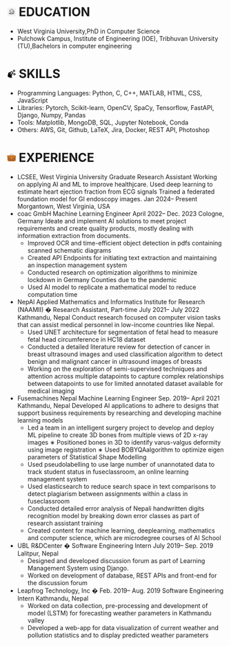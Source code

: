 

# <img src="asset/elogo.jpg" style="width:20px; height:20px;"> EDUCATION

 - West Virginia University,PhD in Computer Science
 - Pulchowk Campus, Institute of Engineering (IOE), Tribhuvan University (TU),Bachelors in computer engineering

# <img src="asset/skill.png" style="width:20px; height:20px;"> SKILLS
 - Programming Languages: Python, C, C++, MATLAB, HTML, CSS, JavaScript
 - Libraries: Pytorch, Scikit-learn, OpenCV, SpaCy, Tensorflow, FastAPI, Django, Numpy, Pandas
 - Tools: Matplotlib, MongoDB, SQL, Jupyter Notebook, Conda
 - Others: AWS, Git, Github, LaTeX, Jira, Docker, REST API, Photoshop

# <img src="asset/briefcase.png" style="width:20px; height:20px;"> EXPERIENCE
 - LCSEE, West Virginia University Graduate Research Assistant
  Working on applying AI and ML to improve healthjcare.
 Used deep learning to estimate heart ejection fraction from ECG signals
 Trained a federated foundation model for GI endoscopy images.
 Jan 2024– Present
 Morgantown, West Virginia, USA
- coac GmbH 
 Machine Learning Engineer April 2022– Dec. 2023 Cologne, Germany
 Ideate and implement AI solutions to meet project requirements and create quality products, mostly dealing with
 information extraction from documents.
   - Improved OCR and time-efficient object detection in pdfs containing scanned schematic diagrams
   - Created API Endpoints for initiating text extraction and maintaining an inspection management system
   - Conducted research on optimization algorithms to minimize lockdown in Germany Counties due to the pandemic
   - Used AI model to replicate a mathematical model to reduce computation time
 - NepAl Applied Mathematics and Informatics Institute for Research (NAAMII) �
 Research Assistant, Part-time July 2021– July 2022 Kathmandu, Nepal
 Conduct research focused on computer vision tasks that can assist medical personnel in low-income countries like Nepal.
   - Used UNET architecture for segmentation of fetal head to measure fetal head circumference in HC18 dataset
   - Conducted a detailed literature review for detection of cancer in breast ultrasound images and used classification algorithm to detect benign and malignant
     cancer in ultrasound images of breasts
   - Working on the exploration of semi-supervised techniques and attention across multiple datapoints to capture complex relationships between datapoints to use 
     for limited annotated dataset available for medical imaging
 - Fusemachines Nepal 
 Machine Learning Engineer Sep. 2019– April 2021 Kathmandu, Nepal
 Developed AI applications to adhere to designs that support business requirements by researching and developing
 machine learning models
   - Led a team in an intelligent surgery project to develop and deploy ML pipeline to create 3D bones from multiple views
 of 2D x-ray images
 ∗ Positioned bones in 3D to identify varus-valgus deformity using image registration
 ∗ Used BOBYQAalgorithm to optimize eigen parameters of Statistical Shape Modelling
   - Used pseudolabelling to use large number of unannotated data to track student status in fuseclassroom, an online learning management system
   - Used elasticsearch to reduce search space in text comparisons to detect plagiarism between assignments within a class in fuseclassroom
   - Conducted detailed error analysis of Nepali handwritten digits recognition model by breaking down error classes as part of research assistant training
   - Created content for machine learning, deeplearning, mathematics and computer science, which are microdegree courses of AI School
 - UBL R&DCenter �
 Software Engineering Intern July 2019– Sep. 2019 Lalitpur, Nepal
   - Designed and developed discussion forum as part of Learning Management System using Django.
   - Worked on development of database, REST APIs and front-end for the discussion forum
 - Leapfrog Technology, Inc �
 Feb. 2019– Aug. 2019 Software Engineering Intern Kathmandu, Nepal
   - Worked on data collection, pre-processing and development of model (LSTM) for forecasting weather parameters in Kathmandu valley
   - Developed a web-app for data visualization of current weather and pollution statistics and to display predicted weather parameters
